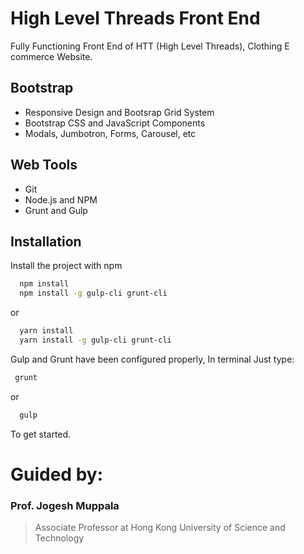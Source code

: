 
# High Level Threads Front End

Fully Functioning Front End of HTT (High Level Threads), Clothing E commerce Website.

## Bootstrap

- Responsive Design and Bootsrap Grid System
- Bootstrap CSS and JavaScript Components
- Modals, Jumbotron, Forms, Carousel,  etc
## Web Tools

- Git
- Node.js and NPM
- Grunt and Gulp
## Installation

Install the project with npm

```bash
  npm install
  npm install -g gulp-cli grunt-cli

```
  or
```bash
  yarn install
  yarn install -g gulp-cli grunt-cli
```
 Gulp and Grunt have been configured properly, In terminal Just type:
 ```bash
  grunt
```
  or
```bash
  gulp
```
To get started.

# Guided by: 
### Prof. Jogesh Muppala 
> Associate Professor at Hong Kong University of Science and Technology
    
